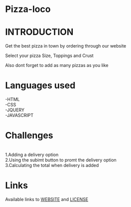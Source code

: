 # Pizza-loco

<h1>INTRODUCTION</h1>

Get the best pizza in town by ordering through our website
<p>Select your pizza Size, Toppings and Crust</p>
<p>Also dont forget to add as many pizzas as you like</p>

<h1>Languages used</h1>
-HTML<br/>
-CSS<br/>
-JQUERY<br/>
-JAVASCRIPT

<h1>Challenges</h1><br/>
1.Adding a delivery option<br/>
2.Using the subimt button to promt the delivery option<br/>
3.Calculating the total when delivery is added

<h1>Links</h1>
Available links to <a href="" >WEBSITE</a> and <a href="" >LICENSE</a>




